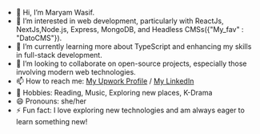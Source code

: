 - 👋 Hi, I’m Maryam Wasif.
- 👀 I’m interested in web development, particularly with ReactJs, NextJs,Node.js, Express, MongoDB, and Headless CMSs({"My_fav" : "DatoCMS"}).
- 🌱 I’m currently learning more about TypeScript and enhancing my skills in full-stack development.
- 💞️ I’m looking to collaborate on open-source projects, especially those involving modern web technologies.
- 📫 How to reach me: [My Upwork Profile](https://www.upwork.com/freelancers/~01127ecb54ea4884ff)  / [My LinkedIn](https://ca.linkedin.com/in/maryam-wasif-278b17230)
- 🎨 Hobbies: Reading, Music, Exploring new places, K-Drama
- 😄 Pronouns: she/her
- ⚡ Fun fact: I love exploring new technologies and am always eager to learn something new!


<!---
MARSIF123/MARSIF123 is a ✨ special ✨ repository because its `README.md` (this file) appears on your GitHub profile.
You can click the Preview link to take a look at your changes.
--->
